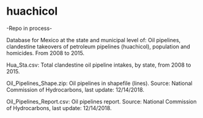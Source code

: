 # huachicol

-Repo in process-

Database for Mexico at the state and municipal level of: Oil pipelines, clandestine takeovers of petroleum pipelines (huachicol), population and homicides. From 2008 to 2015.

Hua_Sta.csv: Total clandestine oil pipeline intakes, by state, from 2008 to 2015.

Oil_Pipelines_Shape.zip: Oil pipelines in shapefile (lines). Source: National Commission of Hydrocarbons, last update: 12/14/2018.

Oil_Pipelines_Report.csv: Oil pipelines report. Source: National Commission of Hydrocarbons, last update: 12/14/2018.
